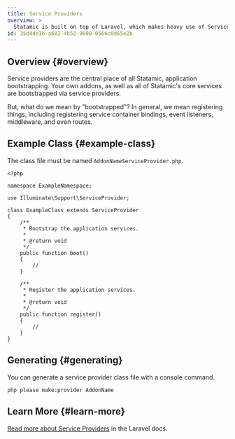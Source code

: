 ```yaml
---
title: Service Providers
overview: >
  Statamic is built on top of Laravel, which makes heavy use of Service Providers to bootstrap functionality into the application. Your own addons, as well as all of Statamic's core services are bootstrapped via service providers.
id: 35d4de1b-a602-4b52-9608-0566c0d65e2b
---
```

## Overview {#overview}

Service providers are the central place of all Statamic, application bootstrapping. Your own addons, as well as all of Statamic's core services are bootstrapped via service providers.

But, what do we mean by "bootstrapped"? In general, we mean registering things, including registering service container bindings, event listeners, middleware, and even routes.

## Example Class {#example-class}

The class file must be named `AddonNameServiceProvider.php`.

``` .language-php
<?php

namespace ExampleNamespace;

use Illuminate\Support\ServiceProvider;

class ExampleClass extends ServiceProvider
{
    /**
     * Bootstrap the application services.
     *
     * @return void
     */
    public function boot()
    {
        //
    }

    /**
     * Register the application services.
     *
     * @return void
     */
    public function register()
    {
        //
    }
}
```

## Generating {#generating}

You can generate a service provider class file with a console command.

``` .language-console
php please make:provider AddonName
```

## Learn More {#learn-more}

[Read more about Service Providers][providers] in the Laravel docs.

[providers]: http://laravel.com/docs/5.1/providers

